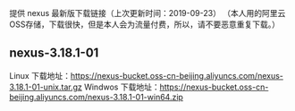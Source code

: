 提供 nexus 最新版下载链接（上次更新时间：2019-09-23）
（本人用的阿里云OSS存储，下载很快，但是本人会为流量付费，所以，请不要恶意重复下载。）

## nexus-3.18.1-01 
Linux 下载地址：https://nexus-bucket.oss-cn-beijing.aliyuncs.com/nexus-3.18.1-01-unix.tar.gz
Windwos 下载地址：https://nexus-bucket.oss-cn-beijing.aliyuncs.com/nexus-3.18.1-01-win64.zip
